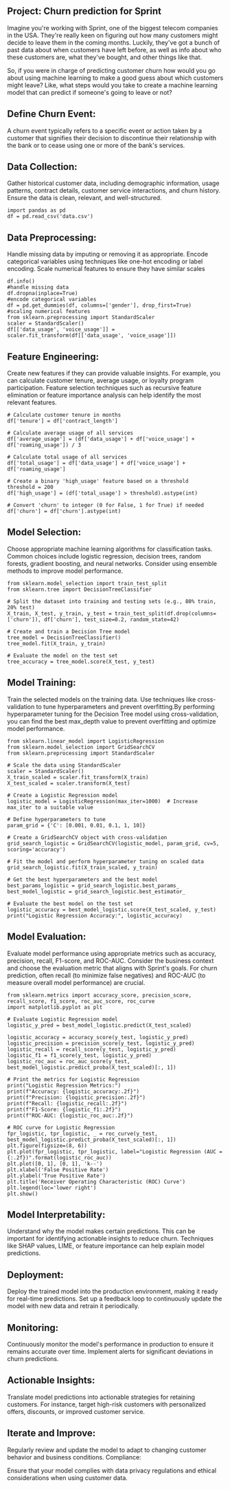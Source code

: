 ## Project: Churn prediction for Sprint
 Imagine you're working with Sprint, one of the biggest telecom companies in the USA. They're really keen on figuring out how many customers might decide to leave them in the coming months. Luckily, they've got a bunch of past data about when customers have left before, as well as info about who these customers are, what they've bought, and other things like that.

So, if you were in charge of predicting customer churn how would you go about using machine learning to make a good guess about which customers might leave? Like, what steps would you take to create a machine learning model that can predict if someone's going to leave or not?


## Define Churn Event:
A churn event typically refers to a specific event or action taken by a customer that signifies their decision to discontinue their relationship with the bank or to cease using one or more of the bank's services. 

## Data Collection:
Gather historical customer data, including demographic information, usage patterns, contract details, customer service interactions, and churn history.
Ensure the data is clean, relevant, and well-structured.

```
import pandas as pd
df = pd.read_csv('data.csv')
```

## Data Preprocessing:
Handle missing data by imputing or removing it as appropriate.
Encode categorical variables using techniques like one-hot encoding or label encoding.
Scale numerical features to ensure they have similar scales 

```
df.info()
#handle missing data
df.dropna(inplace=True)
#encode categorical variables
df = pd.get_dummies(df, columns=['gender'], drop_first=True)
#scaling numerical features
from sklearn.preprocessing import StandardScaler
scaler = StandardScaler()
df[['data_usage', 'voice_usage']] = scaler.fit_transform(df[['data_usage', 'voice_usage']])
```

## Feature Engineering:
Create new features if they can provide valuable insights. For example, you can calculate customer tenure, average usage, or loyalty program participation.
Feature selection techniques such as recursive feature elimination or feature importance analysis can help identify the most relevant features.

```
# Calculate customer tenure in months 
df['tenure'] = df['contract_length']

# Calculate average usage of all services
df['average_usage'] = (df['data_usage'] + df['voice_usage'] + df['roaming_usage']) / 3

# Calculate total usage of all services
df['total_usage'] = df['data_usage'] + df['voice_usage'] + df['roaming_usage']

# Create a binary 'high_usage' feature based on a threshold
threshold = 200  
df['high_usage'] = (df['total_usage'] > threshold).astype(int)

# Convert 'churn' to integer (0 for False, 1 for True) if needed
df['churn'] = df['churn'].astype(int)
```

## Model Selection:
Choose appropriate machine learning algorithms for classification tasks. Common choices include logistic regression, decision trees, random forests, gradient boosting, and neural networks.
Consider using ensemble methods to improve model performance.
```
from sklearn.model_selection import train_test_split
from sklearn.tree import DecisionTreeClassifier

# Split the dataset into training and testing sets (e.g., 80% train, 20% test)
X_train, X_test, y_train, y_test = train_test_split(df.drop(columns=['churn']), df['churn'], test_size=0.2, random_state=42)

# Create and train a Decision Tree model
tree_model = DecisionTreeClassifier()
tree_model.fit(X_train, y_train)

# Evaluate the model on the test set
tree_accuracy = tree_model.score(X_test, y_test)

```

## Model Training:
Train the selected models on the training data.
Use techniques like cross-validation to tune hyperparameters and prevent overfitting.By performing hyperparameter tuning for the Decision Tree model using cross-validation, you can find the best max_depth value to prevent overfitting and optimize model performance.
```
from sklearn.linear_model import LogisticRegression
from sklearn.model_selection import GridSearchCV
from sklearn.preprocessing import StandardScaler

# Scale the data using StandardScaler
scaler = StandardScaler()
X_train_scaled = scaler.fit_transform(X_train)
X_test_scaled = scaler.transform(X_test)

# Create a Logistic Regression model
logistic_model = LogisticRegression(max_iter=1000)  # Increase max_iter to a suitable value

# Define hyperparameters to tune
param_grid = {'C': [0.001, 0.01, 0.1, 1, 10]}

# Create a GridSearchCV object with cross-validation
grid_search_logistic = GridSearchCV(logistic_model, param_grid, cv=5, scoring='accuracy')

# Fit the model and perform hyperparameter tuning on scaled data
grid_search_logistic.fit(X_train_scaled, y_train)

# Get the best hyperparameters and the best model
best_params_logistic = grid_search_logistic.best_params_
best_model_logistic = grid_search_logistic.best_estimator_

# Evaluate the best model on the test set
logistic_accuracy = best_model_logistic.score(X_test_scaled, y_test)
print("Logistic Regression Accuracy:", logistic_accuracy)
```

## Model Evaluation:
Evaluate model performance using appropriate metrics such as accuracy, precision, recall, F1-score, and ROC-AUC.
Consider the business context and choose the evaluation metric that aligns with Sprint's goals. For churn prediction, often recall (to minimize false negatives) and ROC-AUC (to measure overall model performance) are crucial.
```
from sklearn.metrics import accuracy_score, precision_score, recall_score, f1_score, roc_auc_score, roc_curve
import matplotlib.pyplot as plt

# Evaluate Logistic Regression model
logistic_y_pred = best_model_logistic.predict(X_test_scaled)

logistic_accuracy = accuracy_score(y_test, logistic_y_pred)
logistic_precision = precision_score(y_test, logistic_y_pred)
logistic_recall = recall_score(y_test, logistic_y_pred)
logistic_f1 = f1_score(y_test, logistic_y_pred)
logistic_roc_auc = roc_auc_score(y_test, best_model_logistic.predict_proba(X_test_scaled)[:, 1])

# Print the metrics for Logistic Regression
print("Logistic Regression Metrics:")
print(f"Accuracy: {logistic_accuracy:.2f}")
print(f"Precision: {logistic_precision:.2f}")
print(f"Recall: {logistic_recall:.2f}")
print(f"F1-Score: {logistic_f1:.2f}")
print(f"ROC-AUC: {logistic_roc_auc:.2f}")

# ROC curve for Logistic Regression
fpr_logistic, tpr_logistic, _ = roc_curve(y_test, best_model_logistic.predict_proba(X_test_scaled)[:, 1])
plt.figure(figsize=(8, 6))
plt.plot(fpr_logistic, tpr_logistic, label="Logistic Regression (AUC = {:.2f})".format(logistic_roc_auc))
plt.plot([0, 1], [0, 1], 'k--')
plt.xlabel('False Positive Rate')
plt.ylabel('True Positive Rate')
plt.title('Receiver Operating Characteristic (ROC) Curve')
plt.legend(loc='lower right')
plt.show()
```

## Model Interpretability:
Understand why the model makes certain predictions. This can be important for identifying actionable insights to reduce churn.
Techniques like SHAP values, LIME, or feature importance can help explain model predictions.

## Deployment:
Deploy the trained model into the production environment, making it ready for real-time predictions.
Set up a feedback loop to continuously update the model with new data and retrain it periodically.

## Monitoring:
Continuously monitor the model's performance in production to ensure it remains accurate over time.
Implement alerts for significant deviations in churn predictions.

## Actionable Insights:
Translate model predictions into actionable strategies for retaining customers. For instance, target high-risk customers with personalized offers, discounts, or improved customer service.

## Iterate and Improve:
Regularly review and update the model to adapt to changing customer behavior and business conditions.
Compliance:

Ensure that your model complies with data privacy regulations and ethical considerations when using customer data.
